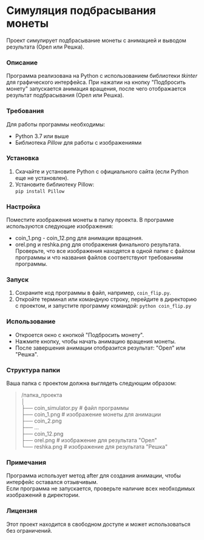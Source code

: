 # Симуляция подбрасывания монеты 
Проект симулирует подбрасывание монеты с анимацией и выводом результата (Орел или Решка).

### Описание
Программа реализована на Python с использованием библиотеки _tkinter_ для графического интерфейса. При нажатии на кнопку "Подбросить монету" запускается анимация вращения, после чего отображается результат подбрасывания (Орел или Решка).

### Требования
Для работы программы необходимы:
+ Python 3.7 или выше
+ Библиотека _Pillow_ для работы с изображениями

### Установка
1. Скачайте и установите Python с официального сайта (если Python еще не установлен).
2. Установите библиотеку Pillow:   
    `pip install Pillow`

### Настройка
Поместите изображения монеты в папку проекта. В программе используются следующие изображения:
+ coin_1.png - coin_12.png для анимации вращения.
+ orel.png и reshka.png для отображения финального результата.   
Проверьте, что все изображения находятся в одной папке с файлом программы и что названия файлов соответствуют требованиям программы.

### Запуск
1. Сохраните код программы в файл, например, `coin_flip.py`.
2. Откройте терминал или командную строку, перейдите в директорию с проектом, и запустите программу командой:
    `python coin_flip.py`

### Использование
+ Откроется окно с кнопкой "Подбросить монету".
+ Нажмите кнопку, чтобы начать анимацию вращения монеты.
+ После завершения анимации отобразится результат: "Орел" или "Решка".

### Структура папки
Ваша папка с проектом должна выглядеть следующим образом:
> /папка_проекта   
│   
├── coin_simulator.py      # файл программы   
├── coin_1.png             # изображение монеты для анимации   
├── coin_2.png   
├── ...   
├── coin_12.png   
├── orel.png               # изображение для результата "Орел"   
└── reshka.png             # изображение для результата "Решка"   

### Примечания
Программа использует метод after для создания анимации, чтобы интерфейс оставался отзывчивым.   
Если программа не запускается, проверьте наличие всех необходимых изображений в директории.

### Лицензия
Этот проект находится в свободном доступе и может использоваться без ограничений.